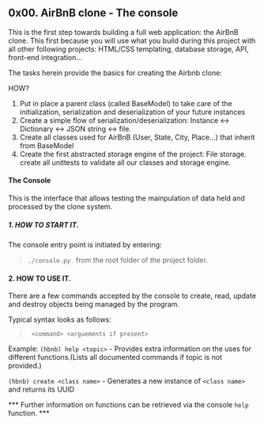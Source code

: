 ## 0x00. AirBnB clone - The console


This is the first step towards building a full web application: the AirBnB clone. 
This first because you will use what you build during this project with all other following projects: HTML/CSS templating, database storage, API, front-end integration…

The tasks herein provide the basics for creating the Airbnb clone:

HOW?
 1. Put in place a parent class (called BaseModel) to take care of the initialization, serialization and deserialization of your future instances
 2. Create a simple flow of serialization/deserialization: Instance <-> Dictionary <-> JSON string <-> 
 file.
 3. Create all classes used for AirBnB (User, State, City, Place…) that inherit from BaseModel
 4. Create the first abstracted storage engine of the project: File storage.
create all unittests to validate all our classes and storage engine.


#### The Console

This is the interface that allows testing the mainpulation of data held and processed by the clone system.

##### 1. HOW TO START IT.
The console entry point is initiated by entering:
> ` ./console.py  `
from the root folder of the project folder.


#### 2. HOW TO USE IT. 

There are a few commands accepted by the console to create, read, update and destroy objects being managed by the program.

Typical syntax looks as follows:
> ` <command> <arguements if present>`

Example:
` (hbnb) help <topic> ` - Provides extra information on the uses for different functions.(Lists all documented commands if topic is not provided.)

` (hbnb) create <class name> ` - Generates a new instance of ` <class name> ` and returns its UUID

*** Further information on functions can be retrieved via the console ` help ` function. ***
